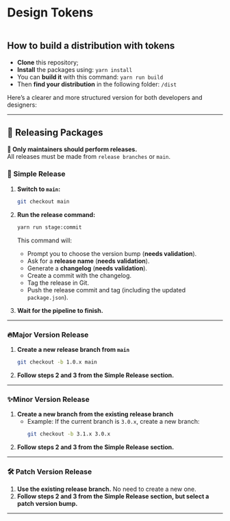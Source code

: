 # Design Tokens

<a aria-label="NPM version" href="https://www.npmjs.com/package/@koobiq/design-tokens">
  <img alt="" src="https://img.shields.io/npm/v/@koobiq/design-tokens?style=for-the-badge&labelColor=000000">
</a>

## How to build a distribution with tokens

-   **Clone** this repository;
-   **Install** the packages using: `yarn install`
-   You can **build it** with this command: `yarn run build`
-   Then **find your distribution** in the following folder: `/dist`

Here’s a clearer and more structured version for both developers and designers:

---

## 🚀 Releasing Packages

**🔹 Only maintainers should perform releases.**  
All releases must be made from `release branches` or `main`.

### 🔄 Simple Release

1. **Switch to `main`:**
    ```sh
    git checkout main
    ```
2. **Run the release command:**

    ```sh
    yarn run stage:commit
    ```

    This command will:

    - Prompt you to choose the version bump (**needs validation**).
    - Ask for a **release name** (**needs validation**).
    - Generate a **changelog** (**needs validation**).
    - Create a commit with the changelog.
    - Tag the release in Git.
    - Push the release commit and tag (including the updated `package.json`).

3. **Wait for the pipeline to finish.**

---

### 🔥Major Version Release

1. **Create a new release branch from `main`**
    ```sh
    git checkout -b 1.0.x main
    ```
2. **Follow steps 2 and 3 from the Simple Release section.**

---

### ✨Minor Version Release

1. **Create a new branch from the existing release branch**
    - Example: If the current branch is `3.0.x`, create a new branch:
        ```sh
        git checkout -b 3.1.x 3.0.x
        ```
2. **Follow steps 2 and 3 from the Simple Release section.**

---

### 🛠️ Patch Version Release

1. **Use the existing release branch.** No need to create a new one.
2. **Follow steps 2 and 3 from the Simple Release section, but select a patch version bump.**

---

